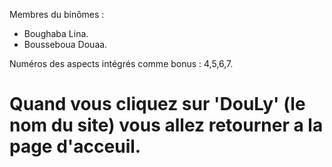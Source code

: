Membres du binômes :
- Boughaba Lina.
- Bousseboua Douaa.

Numéros des aspects intégrés comme bonus : 4,5,6,7.

# Quand vous cliquez sur 'DouLy' (le nom du site) vous allez retourner a la page d'acceuil.